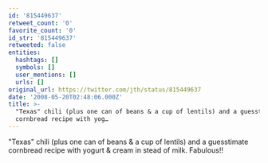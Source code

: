 ```yaml
---
id: '815449637'
retweet_count: '0'
favorite_count: '0'
id_str: '815449637'
retweeted: false
entities:
  hashtags: []
  symbols: []
  user_mentions: []
  urls: []
original_url: https://twitter.com/jth/status/815449637
date: '2008-05-20T02:48:06.000Z'
title: >-
  "Texas" chili (plus one can of beans & a cup of lentils) and a guesstimate
  cornbread recipe with yog…
---
```


"Texas" chili (plus one can of beans & a cup of lentils) and a guesstimate cornbread recipe with yogurt & cream in stead of milk. Fabulous!!